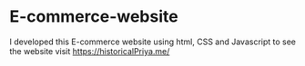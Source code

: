 # E-commerce-website
I developed this E-commerce website using html, CSS and Javascript to see the website visit https://historicalPriya.me/
